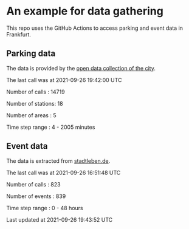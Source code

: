 # An example for data gathering

This repo uses the GitHub Actions to access parking and event data in Frankfurt.

## Parking data
The data is provided by the [open data collection of the city](https://www.offenedaten.frankfurt.de/).

The last call was at 2021-09-26 19:42:00 UTC

Number of calls   : 14719

Number of stations:    18

Number of areas   :     5

Time step range   :     4 -  2005 minutes


## Event data
The data is extracted from [stadtleben.de](https://stadtleben.de/frankfurt/).

The last call was at 2021-09-26 16:51:48 UTC

Number of calls   : 823

Number of events  : 839

Time step range   :   0 -  48 hours


Last updated at 2021-09-26 19:43:52 UTC
